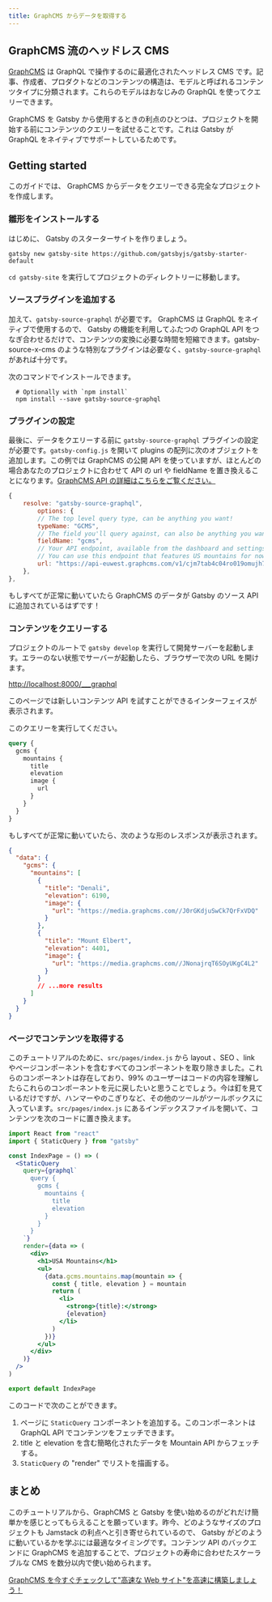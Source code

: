 ```yaml
---
title: GraphCMS からデータを取得する
---
```


## GraphCMS 流のヘッドレス CMS

[GraphCMS](https://graphcms.com?ref="gatsby-headless-docs-top") は GraphQL で操作するのに最適化されたヘッドレス CMS です。記事、作成者、プロダクトなどのコンテンツの構造は、モデルと呼ばれるコンテンツタイプに分類されます。これらのモデルはおなじみの GraphQL を使ってクエリーできます。

GraphCMS を Gatsby から使用するときの利点のひとつは、プロジェクトを開始する前にコンテンツのクエリーを試せることです。これは Gatsby が GraphQL をネイティブでサポートしているためです。

## Getting started

このガイドでは、 GraphCMS からデータをクエリーできる完全なプロジェクトを作成します。

### 雛形をインストールする

はじめに、 Gatsby のスターターサイトを作りましょう。

```shell
gatsby new gatsby-site https://github.com/gatsbyjs/gatsby-starter-default
```

`cd gatsby-site` を実行してプロジェクトのディレクトリーに移動します。

### ソースプラグインを追加する

加えて、`gatsby-source-graphql` が必要です。 GraphCMS は GraphQL をネイティブで使用するので、 Gatsby の機能を利用してふたつの GraphQL API をつなぎ合わせるだけで、コンテンツの変換に必要な時間を短縮できます。gatsby-source-x-cms のような特別なプラグインは必要なく、`gatsby-source-graphql` があれば十分です。

次のコマンドでインストールできます。

```shell
  # Optionally with `npm install`
  npm install --save gatsby-source-graphql
```

### プラグインの設定

最後に、データをクエリーする前に `gatsby-source-graphql` プラグインの設定が必要です。`gatsby-config.js` を開いて plugins の配列に次のオブジェクトを追加します。この例では GraphCMS の公開 API を使っていますが、ほとんどの場合あなたのプロジェクトに合わせて API の url や fieldName を置き換えることになります。[GraphCMS API の詳細はこちらをご覧ください。](https://docs.graphcms.com/developers/api)

```js
{
    resolve: "gatsby-source-graphql",
        options: {
        // The top level query type, can be anything you want!
        typeName: "GCMS",
        // The field you'll query against, can also be anything you want.
        fieldName: "gcms",
        // Your API endpoint, available from the dashboard and settings window.
        // You can use this endpoint that features US mountains for now.
        url: "https://api-euwest.graphcms.com/v1/cjm7tab4c04ro019omujh708u/master",
    },
},
```

もしすべてが正常に動いていたら GraphCMS のデータが Gatsby のソース API に追加されているはずです！

### コンテンツをクエリーする

プロジェクトのルートで `gatsby develop` を実行して開発サーバーを起動します。エラーのない状態でサーバーが起動したら、ブラウザーで次の URL を開けます。

<http://localhost:8000/___graphql>

このページでは新しいコンテンツ API を試すことができるインターフェイスが表示されます。

このクエリーを実行してください。

```graphql
query {
  gcms {
    mountains {
      title
      elevation
      image {
        url
      }
    }
  }
}
```

もしすべてが正常に動いていたら、次のような形のレスポンスが表示されます。

```json
{
  "data": {
    "gcms": {
      "mountains": [
        {
          "title": "Denali",
          "elevation": 6190,
          "image": {
            "url": "https://media.graphcms.com//J0rGKdjuSwCk7QrFxVDQ"
          }
        },
        {
          "title": "Mount Elbert",
          "elevation": 4401,
          "image": {
            "url": "https://media.graphcms.com//JNonajrqT6SOyUKgC4L2"
          }
        }
        // ...more results
      ]
    }
  }
}
```

### ページでコンテンツを取得する

このチュートリアルのために、`src/pages/index.js` から layout 、SEO 、link やページコンポーネントを含むすべてのコンポーネントを取り除きました。これらのコンポーネントは存在しており、99% のユーザーはコードの内容を理解したらこれらのコンポーネントを元に戻したいと思うことでしょう。今は釘を見ているだけですが、ハンマーやのこぎりなど、その他のツールがツールボックスに入っています。`src/pages/index.js` にあるインデックスファイルを開いて、コンテンツを次のコードに置き換えます。

```jsx
import React from "react"
import { StaticQuery } from "gatsby"

const IndexPage = () => (
  <StaticQuery
    query={graphql`
      query {
        gcms {
          mountains {
            title
            elevation
          }
        }
      }
    `}
    render={data => (
      <div>
        <h1>USA Mountains</h1>
        <ul>
          {data.gcms.mountains.map(mountain => {
            const { title, elevation } = mountain
            return (
              <li>
                <strong>{title}:</strong>
                {elevation}
              </li>
            )
          })}
        </ul>
      </div>
    )}
  />
)

export default IndexPage
```

このコードで次のことができます。

1. ページに `StaticQuery` コンポーネントを追加する。このコンポーネントは GraphQL API でコンテンツをフェッチできます。
2. title と elevation を含む簡略化されたデータを Mountain API からフェッチする。
3. `StaticQuery` の "render" でリストを描画する。

## まとめ

このチュートリアルから、GraphCMS と Gatsby を使い始めるのがどれだけ簡単かを感じとってもらえることを願っています。昨今、どのようなサイズのプロジェクトも Jamstack の利点へと引き寄せられているので、 Gatsby がどのように動いているかを学ぶには最適なタイミングです。コンテンツ API のバックエンドに GraphCMS を追加することで、プロジェクトの寿命に合わせたスケーラブルな CMS を数分以内で使い始められます。

[GraphCMS を今すぐチェックして"高速な Web サイト"を高速に構築しましょう！](https://graphcms.com?ref="gatsby-headless-docs-bottom")
